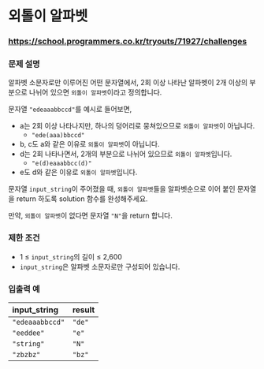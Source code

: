 # 외톨이 알파벳

### https://school.programmers.co.kr/tryouts/71927/challenges

### 문제 설명

알파벳 소문자로만 이루어진 어떤 문자열에서, 2회 이상 나타난 알파벳이 2개 이상의 부분으로 나뉘어 있으면 `외톨이 알파벳`이라고 정의합니다.

문자열 `"edeaaabbccd"`를 예시로 들어보면,

-   a는 2회 이상 나타나지만, 하나의 덩어리로 뭉쳐있으므로 `외톨이 알파벳`이 아닙니다.
    -   `"ede(aaa)bbccd"`
-   b, c도 a와 같은 이유로 `외톨이 알파벳`이 아닙니다.
-   d는 2회 나타나면서, 2개의 부분으로 나뉘어 있으므로 `외톨이 알파벳`입니다.
    -   `"e(d)eaaabbcc(d)"`
-   e도 d와 같은 이유로 `외톨이 알파벳`입니다.

문자열 `input_string`이 주어졌을 때, `외톨이 알파벳`들을 알파벳순으로 이어 붙인 문자열을 return 하도록 solution 함수를 완성해주세요.

만약, `외톨이 알파벳`이 없다면 문자열 `"N"`을 return 합니다.

### 제한 조건

-   1 ≤ `input_string`의 길이 ≤ 2,600
-   `input_string`은 알파벳 소문자로만 구성되어 있습니다.

### 입출력 예

| input_string    | result |
| :-------------- | :----- |
| `"edeaaabbccd"` | `"de"` |
| `"eeddee"`      | `"e"`  |
| `"string"`      | `"N"`  |
| `"zbzbz"`       | `"bz"` |
